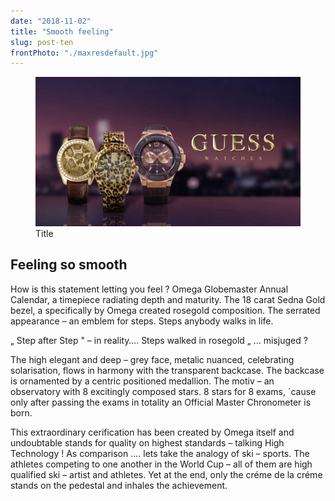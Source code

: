 ```yaml
---
date: "2018-11-02"
title: "Smooth feeling"
slug: post-ten
frontPhoto: "./maxresdefault.jpg"
---
```


<!-- markdownlint-disable MD033 -->


<figure class="figure">
    <img src="./maxresdefault.jpg" alt="Title"/>
    <figcaption class="figure__caption">Title</figcaption>
</figure>

## Feeling so smooth

How is this statement letting you feel ? Omega Globemaster Annual Calendar, a timepiece radiating depth and maturity. The 18 carat Sedna Gold bezel, a specifically by Omega created rosegold composition. The serrated appearance – an emblem for steps. Steps anybody walks in life.

„ Step after Step " – in reality….     Steps walked in rosegold „ …                 misjuged ?

The high elegant and deep – grey face, metalic nuanced, celebrating solarisation, flows in harmony with the transparent backcase. The backcase is ornamented by a centric positioned medallion. The motiv – an observatory with 8 excitingly composed stars. 8 stars for 8 exams, ´cause only after passing the exams in totality an Official Master Chronometer is born.

This extraordinary cerification has been created by Omega itself and undoubtable stands for quality on highest standards – talking High Technology ! As comparison …. lets take the analogy of ski – sports. The athletes competing to one another in the World Cup – all of them are high qualified ski – artist and athletes. Yet at the end, only the créme de la créme stands on the pedestal and inhales the achievement.
